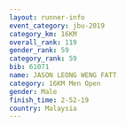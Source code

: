 ```yaml
---
layout: runner-info 
event_category: jbu-2019 
category_km: 16KM  
overall_rank: 119
gender_rank: 59
category_rank: 59
bib: 61071
name: JASON LEONG WENG FATT
category: 16KM Men Open
gender: Male
finish_time: 2-52-19
country: Malaysia
---
```

